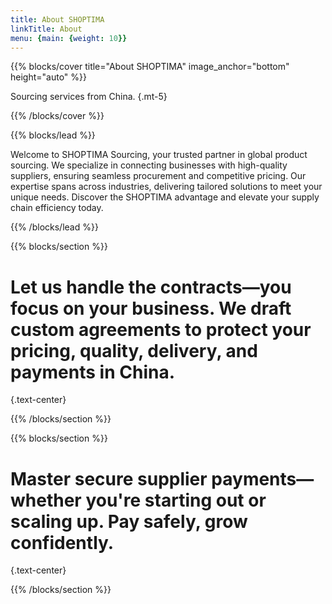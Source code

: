 ```yaml
---
title: About SHOPTIMA
linkTitle: About
menu: {main: {weight: 10}}
---
```


{{% blocks/cover title="About SHOPTIMA" image_anchor="bottom" height="auto" %}}

Sourcing services from China.
{.mt-5}

{{% /blocks/cover %}}

{{% blocks/lead %}}

Welcome to SHOPTIMA Sourcing, your trusted partner in global product sourcing. We specialize in connecting businesses with high-quality suppliers, ensuring seamless procurement and competitive pricing. Our expertise spans across industries, delivering tailored solutions to meet your unique needs. Discover the SHOPTIMA advantage and elevate your supply chain efficiency today.

{{% /blocks/lead %}}

{{% blocks/section %}}

# Let us handle the contracts—you focus on your business. We draft custom agreements to protect your pricing, quality, delivery, and payments in China.
{.text-center}

{{% /blocks/section %}}

{{% blocks/section %}}

# Master secure supplier payments—whether you're starting out or scaling up. Pay safely, grow confidently.
{.text-center}

{{% /blocks/section %}}